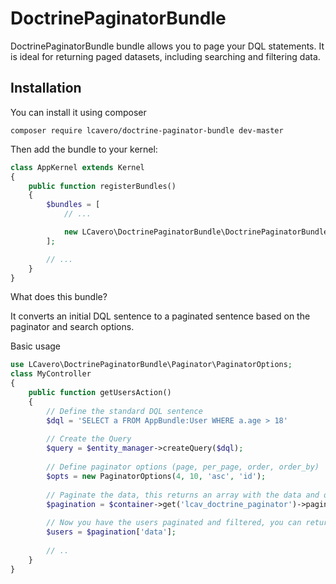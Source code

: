 DoctrinePaginatorBundle
=======================

DoctrinePaginatorBundle bundle allows you to page your DQL statements. 
It is ideal for returning paged datasets, including searching and filtering data. 

Installation
------------
You can install it using composer

```
composer require lcavero/doctrine-paginator-bundle dev-master
```


Then add the bundle to your kernel:
```php
class AppKernel extends Kernel
{
    public function registerBundles()
    {
        $bundles = [
            // ...

            new LCavero\DoctrinePaginatorBundle\DoctrinePaginatorBundle(),
        ];

        // ...
    }
}
```

What does this bundle?

It converts an initial DQL sentence to a paginated sentence based on the paginator and search options.

Basic usage
```php
use LCavero\DoctrinePaginatorBundle\Paginator\PaginatorOptions;
class MyController
{
    public function getUsersAction()
    {
        // Define the standard DQL sentence
        $dql = 'SELECT a FROM AppBundle:User WHERE a.age > 18'
        
        // Create the Query
        $query = $entity_manager->createQuery($dql);
        
        // Define paginator options (page, per_page, order, order_by)
        $opts = new PaginatorOptions(4, 10, 'asc', 'id');
        
        // Paginate the data, this returns an array with the data and other info
        $pagination = $container->get('lcav_doctrine_paginator')->paginate($query, $opts);
        
        // Now you have the users paginated and filtered, you can return them or do something amazing
        $users = $pagination['data'];
        
        // ..
    }
}
```